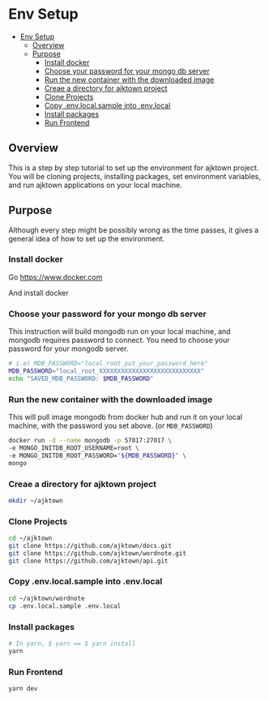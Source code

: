 # Env Setup

<!-- TOC -->

- [Env Setup](#env-setup)
  - [Overview](#overview)
  - [Purpose](#purpose)
    - [Install docker](#install-docker)
    - [Choose your password for your mongo db server](#choose-your-password-for-your-mongo-db-server)
    - [Run the new container with the downloaded image](#run-the-new-container-with-the-downloaded-image)
    - [Creae a directory for ajktown project](#creae-a-directory-for-ajktown-project)
    - [Clone Projects](#clone-projects)
    - [Copy .env.local.sample into .env.local](#copy-envlocalsample-into-envlocal)
    - [Install packages](#install-packages)
    - [Run Frontend](#run-frontend)

<!-- /TOC -->

## Overview
This is a step by step tutorial to set up the environment for ajktown project.
You will be cloning projects, installing packages, set environment variables, and run ajktown applications on your local machine.

## Purpose
Although every step might be possibly wrong as the time passes, it gives a general idea of how to set up the environment.


### Install docker

Go https://www.docker.com

And install docker


### Choose your password for your mongo db server

This instruction will build mongodb run on your local machine, and mongodb requires password to connect.
You need to choose your password for your mongodb server.

```sh
# i.e) MDB_PASSWORD="local_root_put_your_password_here"
MDB_PASSWORD="local_root_XXXXXXXXXXXXXXXXXXXXXXXXXXXX"
echo "SAVED_MDB_PASSWORD: $MDB_PASSWORD"
```

### Run the new container with the downloaded image

This will pull image mongodb from docker hub and run it on your local machine, with the password you set above. (or `MDB_PASSWORD`)

```sh
docker run -d --name mongodb -p 57017:27017 \
-e MONGO_INITDB_ROOT_USERNAME=root \
-e MONGO_INITDB_ROOT_PASSWORD="${MDB_PASSWORD}" \
mongo 
```

### Creae a directory for ajktown project

```sh
mkdir ~/ajktown
```

### Clone Projects


```sh
cd ~/ajktown
git clone https://github.com/ajktown/docs.git
git clone https://github.com/ajktown/wordnote.git
git clone https://github.com/ajktown/api.git
```


### Copy .env.local.sample into .env.local


```sh
cd ~/ajktown/wordnote
cp .env.local.sample .env.local
```

### Install packages
```sh
# In yarn, $ yarn == $ yarn install
yarn
```
### Run Frontend

```sh
yarn dev 
```